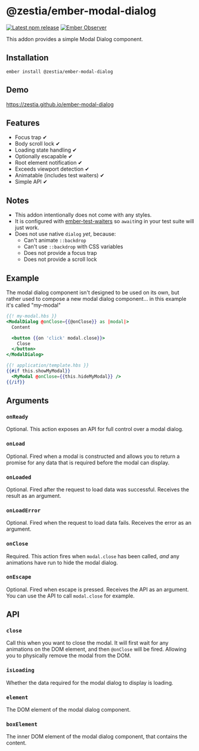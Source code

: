 # @zestia/ember-modal-dialog

[![Latest npm release][npm-badge]][npm-badge-url]
[![Ember Observer][ember-observer-badge]][ember-observer-url]

<!-- [![GitHub Actions][github-actions-badge]][github-actions-url] -->

[npm-badge]: https://img.shields.io/npm/v/@zestia/ember-modal-dialog.svg
[npm-badge-url]: https://www.npmjs.com/package/@zestia/ember-modal-dialog
[github-actions-badge]: https://github.com/zestia/ember-modal-dialog/workflows/CI/badge.svg
[github-actions-url]: https://github.com/zestia/ember-modal-dialog/actions
[ember-observer-badge]: https://emberobserver.com/badges/-zestia-ember-modal-dialog.svg
[ember-observer-url]: https://emberobserver.com/addons/@zestia/ember-modal-dialog

This addon provides a simple Modal Dialog component.

## Installation

```
ember install @zestia/ember-modal-dialog
```

## Demo

https://zestia.github.io/ember-modal-dialog

## Features

- Focus trap ✔︎
- Body scroll lock ✔︎
- Loading state handling ✔︎
- Optionally escapable ✔︎
- Root element notification ✔︎
- Exceeds viewport detection ✔︎
- Animatable (includes test waiters) ✔︎
- Simple API ✔︎

## Notes

- This addon intentionally does not come with any styles.
- It is configured with [ember-test-waiters](https://github.com/emberjs/ember-test-waiters) so `await`ing in your test suite will just work.
- Does not use native `dialog` _yet_, because:
  - Can't animate `::backdrop`
  - Can't use `::backdrop` with CSS variables
  - Does not provide a focus trap
  - Does not provide a scroll lock

## Example

The modal dialog component isn't designed to be used on its own, but rather used to compose a new modal dialog component... in this example it's called "my-modal"

```handlebars
{{! my-modal.hbs }}
<ModalDialog @onClose={{@onClose}} as |modal|>
  Content

  <button {{on 'click' modal.close}}>
    Close
  </button>
</ModalDialog>
```

```handlebars
{{! application/template.hbs }}
{{#if this.showMyModal}}
  <MyModal @onClose={{this.hideMyModal}} />
{{/if}}
```

## Arguments

### `onReady`

Optional. This action exposes an API for full control over a modal dialog.

### `onLoad`

Optional. Fired when a modal is constructed and allows you to return a promise for any data that is required before the modal can display.

### `onLoaded`

Optional. Fired after the request to load data was successful. Receives the result as an argument.

### `onLoadError`

Optional. Fired when the request to load data fails. Receives the error as an argument.

### `onClose`

Required. This action fires when `modal.close` has been called, _and_ any animations have run to hide the modal dialog.

### `onEscape`

Optional. Fired when escape is pressed. Receives the API as an argument. You can use the API to call `modal.close` for example.

## API

### `close`

Call this when you want to close the modal. It will first wait for any animations on the DOM element, and then `@onClose` will be fired. Allowing you to physically remove the modal from the DOM.

### `isLoading`

Whether the data required for the modal dialog to display is loading.

### `element`

The DOM element of the modal dialog component.

### `boxElement`

The inner DOM element of the modal dialog component, that contains the content.
